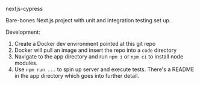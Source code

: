 nextjs-cypress

Bare-bones Next.js project with unit and integration testing set up.

Development:
1. Create a Docker dev environment pointed at this git repo
2. Docker will pull an image and insert the repo into a `code` directory
3. Navigate to the app directory and run `npm i` or `npm ci` to install node modules.
4. Use `npm run ...` to spin up server and execute tests. There's a README in the app directory which goes into further detail.